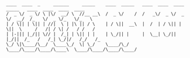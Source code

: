     ____  ____  _     ______     _____    ____  _____   ____  ____  ____  _____   ____  ____  ____  ____ 
    /  _ \/  _ \/ \ |\/  __/ \  //__ __\  /  _ \/    /  /   _\/  _ \/  _ \/  __/  /_   \/  _ \/_   \/_   \
    | / \|| | \|| | //|  \ | |\ || / \    | / \||  __\  |  /  | / \|| | \||  \     /   /| / \| /   / /   /
    | |-||| |_/|| \// |  /_| | \|| | |    | \_/|| |     |  \__| \_/|| |_/||  /_   /   /_| \_/|/   /_/   /_
    \_/ \|\____/\__/  \____\_/  \| \_/    \____/\_/     \____/\____/\____/\____\  \____/\____/\____/\____/

